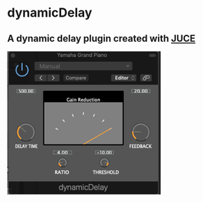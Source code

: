 # dynamicDelay
<!-- omit -->
## A dynamic delay plugin created with [JUCE](https://juce.com/)

<img src="Images/Screenshot 2022-11-19 at 19.13.40.png" width="70%">
